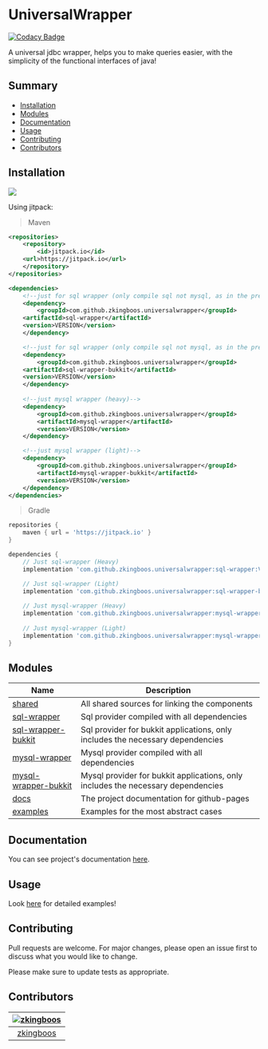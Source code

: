 # UniversalWrapper

[![Codacy Badge](https://app.codacy.com/project/badge/Grade/1abf5f28f9d44d1281619cd726cdd658)](https://www.codacy.com/manual/zkingboos/UniversalWrapper?utm_source=github.com&amp;utm_medium=referral&amp;utm_content=zkingboos/UniversalWrapper&amp;utm_campaign=Badge_Grade)

A universal jdbc wrapper, helps you to make queries easier, with the simplicity of the functional interfaces of java!

## Summary

* [Installation](#installation)
* [Modules](#modules)
* [Documentation](#documentation)
* [Usage](#usage)
* [Contributing](#contributing)
* [Contributors](#contributors)

## Installation

[![](https://jitpack.io/v/zkingboos/UniversalWrapper.svg)](https://jitpack.io/#zkingboos/UniversalWrapper)

Using jitpack:

> Maven

```xml
<repositories>
    <repository>
        <id>jitpack.io</id>
	<url>https://jitpack.io</url>
    </repository>
</repositories>

<dependencies>
    <!--just for sql wrapper (only compile sql not mysql, as in the previous version) (heavy)-->
    <dependency>
        <groupId>com.github.zkingboos.universalwrapper</groupId>
	<artifactId>sql-wrapper</artifactId>
	<version>VERSION</version>
    </dependency>

    <!--just for sql wrapper (only compile sql not mysql, as in the previous version) (light)-->
    <dependency>
        <groupId>com.github.zkingboos.universalwrapper</groupId>
	<artifactId>sql-wrapper-bukkit</artifactId>
	<version>VERSION</version>
    </dependency>
    
    <!--just mysql wrapper (heavy)-->
    <dependency>
        <groupId>com.github.zkingboos.universalwrapper</groupId>
        <artifactId>mysql-wrapper</artifactId>
        <version>VERSION</version>
    </dependency>

    <!--just mysql wrapper (light)-->
    <dependency>
        <groupId>com.github.zkingboos.universalwrapper</groupId>
        <artifactId>mysql-wrapper-bukkit</artifactId>
        <version>VERSION</version>
    </dependency>
</dependencies>
```

> Gradle

```gradle
repositories {
    maven { url = 'https://jitpack.io' }
}

dependencies {
    // Just sql-wrapper (Heavy)
    implementation 'com.github.zkingboos.universalwrapper:sql-wrapper:VERSION'

    // Just sql-wrapper (Light)
    implementation 'com.github.zkingboos.universalwrapper:sql-wrapper-bukkit:VERSION'
    
    // Just mysql-wrapper (Heavy)
    implementation 'com.github.zkingboos.universalwrapper:mysql-wrapper:VERSION'
    
    // Just mysql-wrapper (Light)
    implementation 'com.github.zkingboos.universalwrapper:mysql-wrapper-bukkit:VERSION'
}
```

<!--From https://github.com/LorenzooG/jplank/-->

## Modules

| Name                                             | Description                                                                |
| ------------------------------------------------ | ---------------------------------------------------------------------------------- |
| [shared](shared)                                 | All shared sources for linking the components                                |
| [sql-wrapper](sql-wrapper)                       | Sql provider compiled with all dependencies                        |
| [sql-wrapper-bukkit](sql-wrapper-bukkit)         | Sql provider for bukkit applications, only includes the necessary dependencies    |
| [mysql-wrapper](mysql-wrapper)                   | Mysql provider compiled with all dependencies                    | 
| [mysql-wrapper-bukkit](mysql-wrapper-bukkit)     | Mysql provider for bukkit applications, only includes the necessary dependencies    |
| [docs](docs)                                     | The project documentation for github-pages                        |
| [examples](examples)                             | Examples for the most abstract cases                        |

## Documentation

You can see project's documentation [here](https://zkingboos.github.io/UniversalWrapper).

## Usage

Look [here](examples) for detailed examples!

## Contributing

Pull requests are welcome. For major changes, please open an issue first to discuss what you would like to change.

Please make sure to update tests as appropriate.

## Contributors

[<img alt="zkingboos" src="https://avatars3.githubusercontent.com/u/42500187?v=4&s=117&width=117">](https://github.com/zkingboos) |
:---:|
[zkingboos](https://github.com/zkingboos)|
